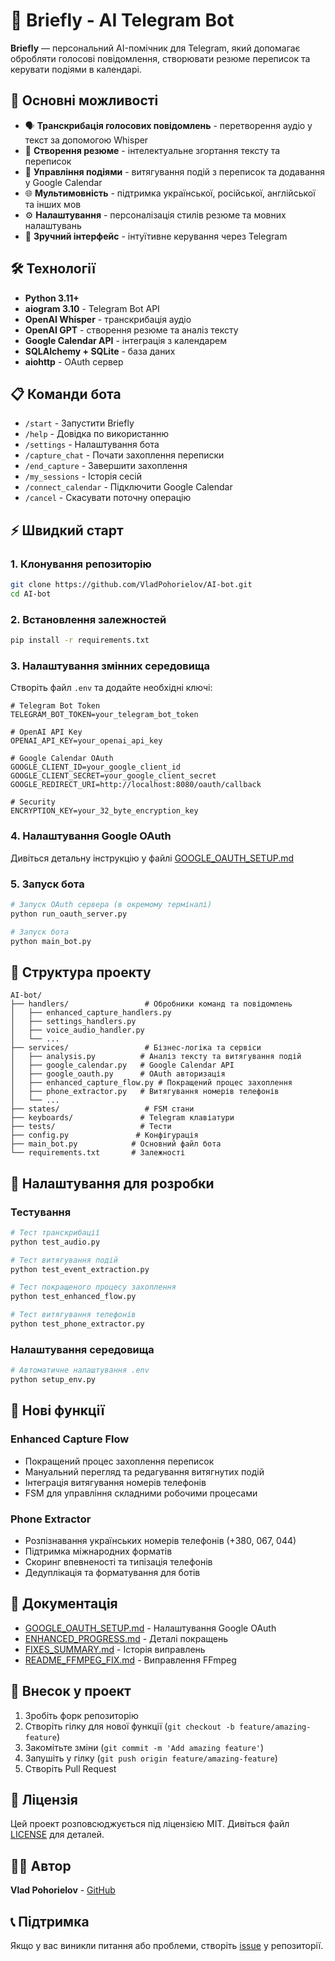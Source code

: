 # 🤖 Briefly - AI Telegram Bot

**Briefly** — персональний AI-помічник для Telegram, який допомагає обробляти голосові повідомлення, створювати резюме переписок та керувати подіями в календарі.

## 🚀 Основні можливості

- 🗣️ **Транскрибація голосових повідомлень** - перетворення аудіо у текст за допомогою Whisper
- 📝 **Створення резюме** - інтелектуальне згортання тексту та переписок
- 📅 **Управління подіями** - витягування подій з переписок та додавання у Google Calendar
- 🌐 **Мультимовність** - підтримка української, російської, англійської та інших мов
- ⚙️ **Налаштування** - персоналізація стилів резюме та мовних налаштувань
- 📱 **Зручний інтерфейс** - інтуїтивне керування через Telegram

## 🛠️ Технології

- **Python 3.11+**
- **aiogram 3.10** - Telegram Bot API
- **OpenAI Whisper** - транскрибація аудіо
- **OpenAI GPT** - створення резюме та аналіз тексту
- **Google Calendar API** - інтеграція з календарем
- **SQLAlchemy + SQLite** - база даних
- **aiohttp** - OAuth сервер

## 📋 Команди бота

- `/start` - Запустити Briefly
- `/help` - Довідка по використанню
- `/settings` - Налаштування бота
- `/capture_chat` - Почати захоплення переписки
- `/end_capture` - Завершити захоплення
- `/my_sessions` - Історія сесій
- `/connect_calendar` - Підключити Google Calendar
- `/cancel` - Скасувати поточну операцію

## ⚡ Швидкий старт

### 1. Клонування репозиторію

```bash
git clone https://github.com/VladPohorielov/AI-bot.git
cd AI-bot
```

### 2. Встановлення залежностей

```bash
pip install -r requirements.txt
```

### 3. Налаштування змінних середовища

Створіть файл `.env` та додайте необхідні ключі:

```env
# Telegram Bot Token
TELEGRAM_BOT_TOKEN=your_telegram_bot_token

# OpenAI API Key
OPENAI_API_KEY=your_openai_api_key

# Google Calendar OAuth
GOOGLE_CLIENT_ID=your_google_client_id
GOOGLE_CLIENT_SECRET=your_google_client_secret
GOOGLE_REDIRECT_URI=http://localhost:8080/oauth/callback

# Security
ENCRYPTION_KEY=your_32_byte_encryption_key
```

### 4. Налаштування Google OAuth

Дивіться детальну інструкцію у файлі [GOOGLE_OAUTH_SETUP.md](./GOOGLE_OAUTH_SETUP.md)

### 5. Запуск бота

```bash
# Запуск OAuth сервера (в окремому терміналі)
python run_oauth_server.py

# Запуск бота
python main_bot.py
```

## 📁 Структура проекту

```
AI-bot/
├── handlers/                 # Обробники команд та повідомлень
│   ├── enhanced_capture_handlers.py
│   ├── settings_handlers.py
│   ├── voice_audio_handler.py
│   └── ...
├── services/                 # Бізнес-логіка та сервіси
│   ├── analysis.py          # Аналіз тексту та витягування подій
│   ├── google_calendar.py   # Google Calendar API
│   ├── google_oauth.py      # OAuth авторизація
│   ├── enhanced_capture_flow.py # Покращений процес захоплення
│   ├── phone_extractor.py   # Витягування номерів телефонів
│   └── ...
├── states/                   # FSM стани
├── keyboards/               # Telegram клавіатури
├── tests/                   # Тести
├── config.py               # Конфігурація
├── main_bot.py            # Основний файл бота
└── requirements.txt       # Залежності
```

## 🔧 Налаштування для розробки

### Тестування

```bash
# Тест транскрибації
python test_audio.py

# Тест витягування подій
python test_event_extraction.py

# Тест покращеного процесу захоплення
python test_enhanced_flow.py

# Тест витягування телефонів
python test_phone_extractor.py
```

### Налаштування середовища

```bash
# Автоматичне налаштування .env
python setup_env.py
```

## 🌟 Нові функції

### Enhanced Capture Flow

- Покращений процес захоплення переписок
- Мануальний перегляд та редагування витягнутих подій
- Інтеграція витягування номерів телефонів
- FSM для управління складними робочими процесами

### Phone Extractor

- Розпізнавання українських номерів телефонів (+380, 067, 044)
- Підтримка міжнародних форматів
- Скоринг впевненості та типізація телефонів
- Дедуплікація та форматування для ботів

## 📄 Документація

- [GOOGLE_OAUTH_SETUP.md](./GOOGLE_OAUTH_SETUP.md) - Налаштування Google OAuth
- [ENHANCED_PROGRESS.md](./ENHANCED_PROGRESS.md) - Деталі покращень
- [FIXES_SUMMARY.md](./FIXES_SUMMARY.md) - Історія виправлень
- [README_FFMPEG_FIX.md](./README_FFMPEG_FIX.md) - Виправлення FFmpeg

## 🤝 Внесок у проект

1. Зробіть форк репозиторію
2. Створіть гілку для нової функції (`git checkout -b feature/amazing-feature`)
3. Закомітьте зміни (`git commit -m 'Add amazing feature'`)
4. Запушіть у гілку (`git push origin feature/amazing-feature`)
5. Створіть Pull Request

## 📝 Ліцензія

Цей проект розповсюджується під ліцензією MIT. Дивіться файл [LICENSE](LICENSE) для деталей.

## 👨‍💻 Автор

**Vlad Pohorielov** - [GitHub](https://github.com/VladPohorielov)

## 📞 Підтримка

Якщо у вас виникли питання або проблеми, створіть [issue](https://github.com/VladPohorielov/AI-bot/issues) у репозиторії.
